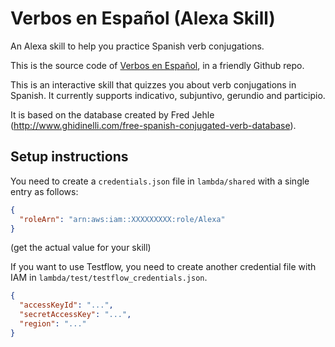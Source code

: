 # Verbos en Español (Alexa Skill)

An Alexa skill to help you practice Spanish verb conjugations.

This is the source code of [Verbos en Español](https://www.amazon.es/Default-User-Verbos-en-Espa%C3%B1ol/dp/B082L27PMP), in a friendly Github repo.

This is an interactive skill that quizzes you about verb conjugations in Spanish. It currently supports indicativo, subjuntivo, gerundio and participio.

It is based on the database created by Fred Jehle (http://www.ghidinelli.com/free-spanish-conjugated-verb-database).

## Setup instructions

You need to create a `credentials.json` file in `lambda/shared` with a single entry as follows:

```json
{
  "roleArn": "arn:aws:iam::XXXXXXXXX:role/Alexa"
}
```
(get the actual value for your skill)

If you want to use Testflow, you need to create another credential file with IAM in `lambda/test/testflow_credentials.json`.

```json
{
  "accessKeyId": "...",
  "secretAccessKey": "...",
  "region": "..."
}
```
